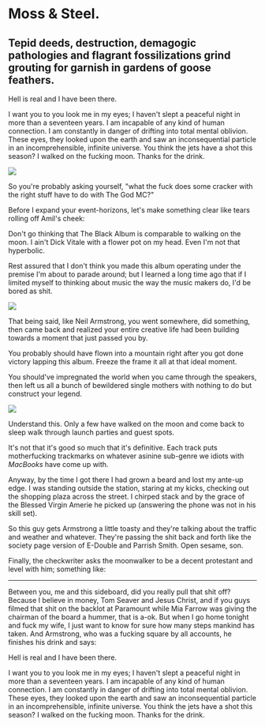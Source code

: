 <div class="col col--main">
  <h1 id="moss-steel">Moss &amp; Steel.</h1>
  <h2 id="tepid-deeds-destruction-demagogic-pathologies-and-flagrant-fossilizations-combine-to-grout-in-gardens-of-goose-feathers-">Tepid deeds, destruction, demagogic pathologies and flagrant fossilizations grind grouting for garnish in gardens of goose feathers.</h2>
  <p>Hell is real and I have been there.</p>
  <p>I want you to you look me in my eyes; I haven't slept a peaceful night in more than a seventeen years. I am incapable of any kind of human connection. I am constantly in danger of drifting into total mental oblivion. These eyes, they looked upon the earth and saw an inconsequential particle in an incomprehensible, infinite universe. You think the jets have a shot this season? I walked on the fucking moon. Thanks for the drink.</p>

  <img class="img" src="http://cloud.ahfr.org/22e5b4d0a9872511881f.jpg" />

  <p class="u-center">So you're probably asking yourself, "what the fuck does some cracker with the right stuff have to do with The God MC?"</p>
</div>
<div class="col">
  <p>Before I expand your event-horizons, let's make something clear like tears rolling off Amil's cheek:</p>
  <p>Don't go thinking that The Black Album is comparable to walking on the moon. I ain't Dick Vitale with a flower pot on my head. Even I'm not that hyperbolic.</p>
  <p>Rest assured that I don't think you made this album operating under the premise I'm about to parade around; but I learned a long time ago that if I limited myself to thinking about music the way the music makers do, I'd be bored as shit.</p>

  <img class="img img--right" src="http://cloud.ahfr.org/f24929a0407db76c9747.jpg" />

  <p>That being said, like Neil Armstrong, you went somewhere, did something, then came back and realized your entire creative life had been building towards a moment that just passed you by.

  You probably should have flown into a mountain right after you got done victory lapping this album.
  Freeze the frame it all at that ideal moment.</p>
  <p>You should've impregnated the world when you came through the speakers, then left us all a bunch of bewildered single mothers with nothing to do but construct your legend.</p>
</div>
<div class="col">
  <img class="img img--small" src="http://cloud.ahfr.org/fa1a767d0c98ea5d33f4.jpg" />
  <p>
    Understand this. Only a few have walked on the moon and come back to sleep walk through launch parties and guest spots.
   </p>
   <p>
      It's not that it's good so much that it's definitive. Each track puts motherfucking trackmarks on whatever asinine sub-genre we idiots with <em>MacBooks</em> have come up with.
  </p>
  <p>
    Anyway, by the time I got there I had grown a beard and lost my ante-up edge. I was standing outside the station, staring at my kicks, checking out the shopping plaza across the street. I chirped stack and by the grace of the Blessed Virgin Amerie he picked up (answering the phone was not in his skill set).
  </p>
  <p>So this guy gets Armstrong a little toasty and they're talking about the traffic and weather and whatever. They're passing the shit back and forth like the society page version of E-Double and Parrish Smith. Open sesame, son.</p>
  <p>Finally, the checkwriter asks the moonwalker to be a decent protestant and level with him; something like:</p>
</div>

---

<p>Between you, me and this sideboard, did you really pull that shit off? Because I believe in money, Tom Seaver and Jesus Christ, and if you guys filmed that shit on the backlot at Paramount while Mia Farrow was giving the chairman of the board a hummer, that is a-ok. But when I go home tonight and fuck my wife, I just want to know for sure how many steps mankind has taken. And Armstrong, who was a fucking square by all accounts, he finishes his drink and says:</p>
<p>Hell is real and I have been there.</p>
<p>I want you to you look me in my eyes; I haven't slept a peaceful night in more than a seventeen years. I am incapable of any kind of human connection. I am constantly in danger of drifting into total mental oblivion. These eyes, they looked upon the earth and saw an inconsequential particle in an incomprehensible, infinite universe. You think the jets have a shot this season? I walked on the fucking moon. Thanks for the drink.</p>
